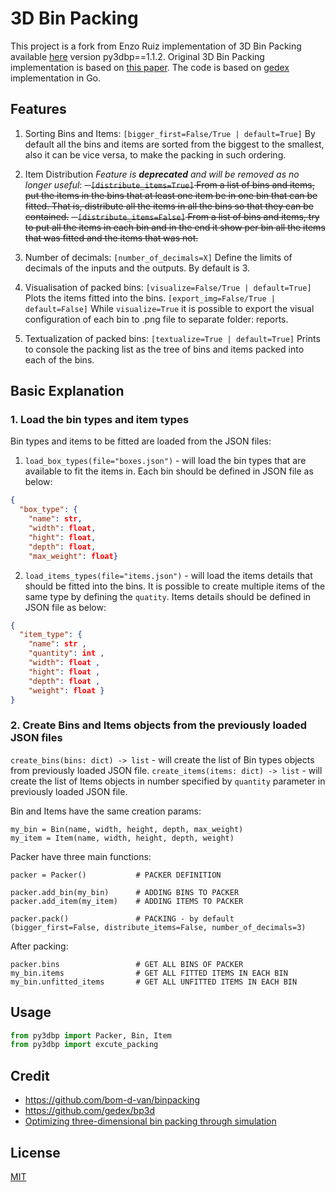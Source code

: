3D Bin Packing
====

This project is a fork from Enzo Ruiz implementation of 3D Bin Packing available [here](https://github.com/enzoruiz/3dbinpacking.git) version py3dbp==1.1.2.
Original 3D Bin Packing implementation is based on [this paper](erick_dube_507-034.pdf). The code is based on [gedex](https://github.com/gedex/bp3d) implementation in Go.

## Features
1. Sorting Bins and Items:
    ```[bigger_first=False/True | default=True]``` By default all the bins and items are sorted from the biggest to the smallest, also it can be vice versa, to make the packing in such ordering.
    
2. Item Distribution *Feature is **deprecated** and will be removed as no longer useful*:
    ~~- ```[distribute_items=True]``` From a list of bins and items, put the items in the bins that at least one item be in one bin that can be fitted. That is, distribute all the items in all the bins so that they can be contained.~~
    ~~- ```[distribute_items=False]``` From a list of bins and items, try to put all the items in each bin and in the end it show per bin all the items that was fitted and the items that was not.~~
   
3. Number of decimals:
    ```[number_of_decimals=X]``` Define the limits of decimals of the inputs and the outputs. By default is 3.

4. Visualisation of packed bins:
    ```[visualize=False/True | default=True]``` Plots the items fitted into the bins. 
    ```[export_img=False/True | default=False]``` While ```visualize=True``` it is possible to export the visual configuration of each bin to .png file to separate           folder: reports.
    
5. Textualization of packed bins:
    ```[textualize=True | default=True]``` Prints to console the packing list as the tree of bins and items packed into each of the bins.


## Basic Explanation

### 1. Load the bin types and item types
Bin types and items to be fitted are loaded from the JSON files:
1. ```load_box_types(file="boxes.json")``` - will load the bin types that are available to fit the items in. Each bin should be defined in JSON file as below:
```json
{
  "box_type": {
    "name": str,
    "width": float,
    "hight": float,
    "depth": float,
    "max_weight": float}
```

2. ```load_items_types(file="items.json")``` - will load the items details that should be fitted into the bins. It is possible to create multiple items of the same type by defining the `quatity`. Items details should be defined in JSON file as below:
```json
{
  "item_type": {
    "name": str ,
    "quantity": int ,
    "width": float ,
    "hight": float ,
    "depth": float ,
    "weight": float }
}
```

### 2. Create Bins and Items objects from the previously loaded JSON files

```create_bins(bins: dict) -> list``` - will create the list of Bin types objects from previously loaded JSON file.
```create_items(items: dict) -> list``` - will create the list of Items objects in number specified by ```quantity``` parameter in previously loaded JSON file.

Bin and Items have the same creation params:
```
my_bin = Bin(name, width, height, depth, max_weight)
my_item = Item(name, width, height, depth, weight)
```


Packer have three main functions:
```
packer = Packer()           # PACKER DEFINITION

packer.add_bin(my_bin)      # ADDING BINS TO PACKER
packer.add_item(my_item)    # ADDING ITEMS TO PACKER

packer.pack()               # PACKING - by default (bigger_first=False, distribute_items=False, number_of_decimals=3)
```

After packing:
```
packer.bins                 # GET ALL BINS OF PACKER
my_bin.items                # GET ALL FITTED ITEMS IN EACH BIN
my_bin.unfitted_items       # GET ALL UNFITTED ITEMS IN EACH BIN
```


## Usage

```python
from py3dbp import Packer, Bin, Item
from py3dbp import excute_packing

```




## Credit

* https://github.com/bom-d-van/binpacking
* https://github.com/gedex/bp3d
* [Optimizing three-dimensional bin packing through simulation](erick_dube_507-034.pdf)

## License

[MIT](./LICENSE)
